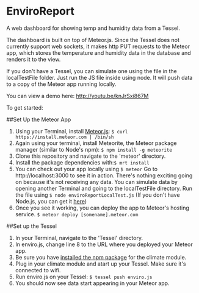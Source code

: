 EnviroReport
============

A web dashboard for showing temp and humidity data from a Tessel.

The dashboard is built on top of Meteor.js.  Since the Tessel does not currently support web sockets, it makes http PUT requests to the Meteor app, which stores the temperature and humidity data in the database and renders it to the view.

If you don't have a Tessel, you can simulate one using the file in the localTestFile folder.  Just run the JS file inside using node.  It will push data to a copy of the Meteor app running locally.

You can view a demo here: http://youtu.be/knJrSxi867M

To get started:

##Set Up the Meteor App

1. Using your Terminal, install [Meteor.js](http://docs.meteor.com/#quickstart): ```$ curl https://install.meteor.com | /bin/sh```
2. Again using your terminal, install Meteorite, the Meteor package manager (similar to Node's npm): ```$ npm install -g meteorite```
3. Clone this repository and navigate to the 'meteor' directory.
4. Install the package dependencies with:```$ mrt install```
5. You can check out your app locally using ```$ meteor``` Go to http://localhost:3000 to see it in action.  There's nothing exciting going on because it's not receiving any data. You can simulate data by opening another Terminal and going to the localTestFile directory. Run the file using ```$ node enviroReportLocalTest.js``` (If you don't have Node.js, you can get it [here](http://nodejs.org/))
6. Once you see it working, you can deploy the app to Meteor's hosting service. ```$ meteor deploy [somename].meteor.com```


##Set up the Tessel

1. In your Terminal, navigate to the 'Tessel' directory.
2. In enviro.js, change line 8 to the URL where you deployed your Meteor app.
3. Be sure you have [installed the npm package](https://tessel.io/docs/climate) for the climate module.
4. Plug in your climate module and atart up your Tessel.  Make sure it's connected to wifi.
5. Run enviro.js on your Tessel: ```$ tessel push enviro.js```
6. You should now see data start appearing in your Meteor app.
